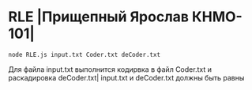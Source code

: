 # RLE |Прищепный Ярослав КНМО- 101|
```
node RLE.js input.txt Coder.txt deCoder.txt
```
Для файла input.txt выполнится кодирвка в файл Coder.txt и раскадировка deCoder.txt| 
 input.txt и deCoder.txt должны быть равны
